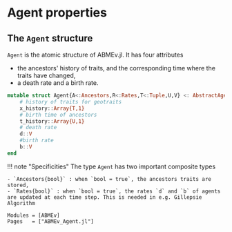 # Agent properties

## The `Agent` structure
`Agent` is the atomic structure of ABMEv.jl. It has four attributes
-  the ancestors' history of traits, and the corresponding time where the traits have changed,
- a death rate and a birth rate.
```julia
mutable struct Agent{A<:Ancestors,R<:Rates,T<:Tuple,U,V} <: AbstractAgent{A,R}
    # history of traits for geotraits
    x_history::Array{T,1}
    # birth time of ancestors
    t_history::Array{U,1}
    # death rate
    d::V
    #birth rate
    b::V
end
```
!!! note "Specificities"
    The type `Agent` has two important composite types

    - `Ancestors{bool}` : when `bool = true`, the ancestors traits are stored,
    - `Rates{bool}` : when `bool = true`, the rates `d` and `b` of agents are updated at each time step. This is needed in e.g. Gillepsie Algorithm

```@autodocs
Modules = [ABMEv]
Pages   = ["ABMEv_Agent.jl"]
```
